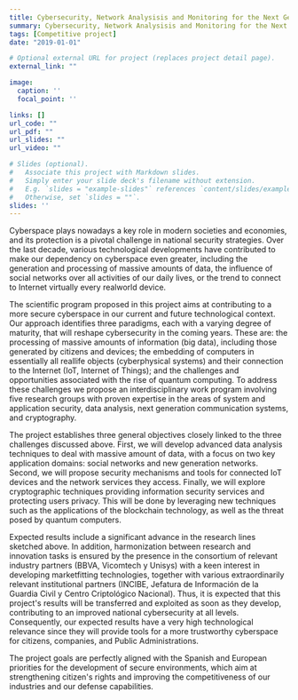 ```yaml
---
title: Cybersecurity, Network Analysisis and Monitoring for the Next Generation Internet
summary: Cybersecurity, Network Analysisis and Monitoring for the Next Generation Internet (CYNAMON-CM) is a coordinated project. Specifically, it is an R&D project funded by the Community of Madrid.
tags: [Competitive project]
date: "2019-01-01"

# Optional external URL for project (replaces project detail page).
external_link: ""

image:
  caption: ''
  focal_point: ''

links: []
url_code: ""
url_pdf: ""
url_slides: ""
url_video: ""

# Slides (optional).
#   Associate this project with Markdown slides.
#   Simply enter your slide deck's filename without extension.
#   E.g. `slides = "example-slides"` references `content/slides/example-slides.md`.
#   Otherwise, set `slides = ""`.
slides: ''
---
```

Cyberspace plays nowadays a key role in modern societies and economies, and its protection is a pivotal challenge in national security strategies. Over the last decade, various technological developments have contributed to make our dependency on cyberspace even greater, including the generation and processing of massive amounts of data, the influence of social networks over all activities of our daily lives, or the trend to connect to Internet virtually every real­world device.

The scientific program proposed in this project aims at contributing to a more secure cyberspace in our current and future technological context. Our approach identifies three paradigms, each with a varying degree of maturity, that will reshape cybersecurity in the coming years. These are: the processing of massive amounts of information (big data), including those generated by citizens and devices; the embedding of computers in essentially all real­life objects (cyberphysical systems) and their connection to the Internet (IoT, Internet of Things); and the challenges and opportunities associated with the rise of quantum computing. To address these challenges we propose an interdisciplinary work program involving five research groups with proven expertise in the areas of system and application security, data analysis, next generation communication systems, and cryptography.

The project establishes three general objectives closely linked to the three challenges discussed above. First, we will develop advanced data analysis techniques to deal with massive amount of data, with a focus on two key application domains: social networks and new generation networks. Second, we will propose security mechanisms and tools for connected IoT devices and the network services they access. Finally, we will explore cryptographic techniques providing information security services and protecting users privacy. This will be done by leveraging new techniques such as the applications of the blockchain technology, as well as the threat posed by quantum computers.

Expected results include a significant advance in the research lines sketched above. In addition, harmonization between research and innovation tasks is ensured by the presence in the consortium of relevant industry partners (BBVA, Vicomtech y Unisys) with a keen interest in developing market­fitting technologies, together with various extraordinarily relevant institutional partners (INCIBE, Jefatura de Información de la Guardia Civil y Centro Criptológico Nacional). Thus, it is expected that this project's results will be transferred and exploited as soon as they develop, contributing to an improved national cybersecurity at all levels. Consequently, our expected results have a very high technological relevance since they will provide tools for a more trustworthy cyberspace for citizens, companies, and Public Administrations.

The project goals are perfectly aligned with the Spanish and European priorities for the development of secure environments, which aim at strengthening citizen's rights and improving the competitiveness of our industries and our defense capabilities.
